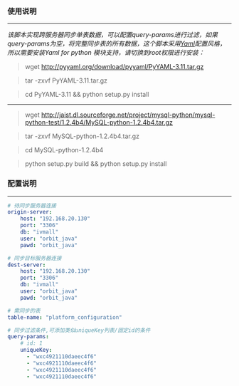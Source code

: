 ### 使用说明
------
*该脚本实现跨服务器同步单表数据，可以配置query-params进行过滤，如果query-params为空，将完整同步表的所有数据，这个脚本采用[Yaml](http://www.yaml.org/)配置风格，所以需要安装Yaml for python 模块支持，请切换到root权限进行安装：*

> wget http://pyyaml.org/download/pyyaml/PyYAML-3.11.tar.gz

> tar -zxvf PyYAML-3.11.tar.gz 

> cd PyYAML-3.11 && python setup.py install

------
> wget http://jaist.dl.sourceforge.net/project/mysql-python/mysql-python-test/1.2.4b4/MySQL-python-1.2.4b4.tar.gz

> tar -zxvf MySQL-python-1.2.4b4.tar.gz

> cd MySQL-python-1.2.4b4

> python setup.py build && python setup.py install

### 配置说明
------
``` yaml
# 待同步服务器连接
origin-server:
    host: "192.168.20.130"
    port: "3306"
    db: "ivmall"
    user: "orbit_java"
    pawd: "orbit_java"

# 同步目标服务器连接
dest-server:
    host: "192.168.20.130"
    port: "3306"
    db: "ivmall"
    user: "orbit_java"
    pawd: "orbit_java"

# 需同步的表
table-name: "platform_configuration"

# 同步过滤条件,可添加类似uniqueKey列表/固定id的条件
query-params:
    # id: 1
    uniqueKey:
      - "wxc4921110daeec4f6"
      - "wxc4921110daeec4f6"
      - "wxc4921110daeec4f6"
      - "wxc4921110daeec4f6"
```

